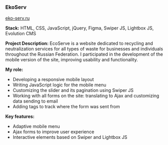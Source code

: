 ### EkoServ

[eko-serv.ru](https://eko-serv.ru)

**Stack:** HTML, CSS, JavaScript, jQuery, Figma, Swiper JS, Lightbox JS, Evolution CMS

**Project Description:**
EcoServe is a website dedicated to recycling and neutralization services for all types of waste for businesses and individuals throughout the Russian Federation. I participated in the development of the mobile version of the site, improving usability and functionality.

**My role:**
- Developing a responsive mobile layout
- Writing JavaScript logic for the mobile menu
- Customizing the slider and its pagination using Swiper JS
- Working with all forms on the site: translating to Ajax and customizing data sending to email
- Adding tags to track where the form was sent from

**Key features:**
- Adaptive mobile menu
- Ajax forms to improve user experience
- Interactive elements based on Swiper and Lightbox JS
